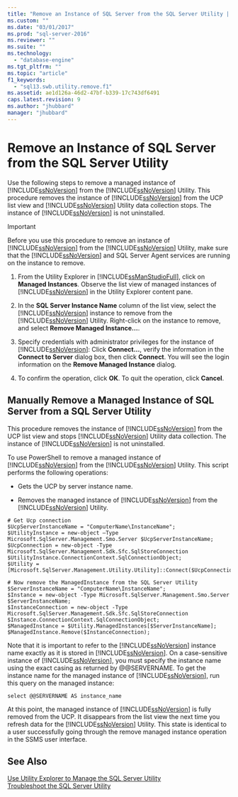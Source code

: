```yaml
---
title: "Remove an Instance of SQL Server from the SQL Server Utility | Microsoft Docs"
ms.custom: ""
ms.date: "03/01/2017"
ms.prod: "sql-server-2016"
ms.reviewer: ""
ms.suite: ""
ms.technology: 
  - "database-engine"
ms.tgt_pltfrm: ""
ms.topic: "article"
f1_keywords: 
  - "sql13.swb.utility.remove.f1"
ms.assetid: ae1d126a-46d2-47bf-b339-17c743df6491
caps.latest.revision: 9
ms.author: "jhubbard"
manager: "jhubbard"
---
```

# Remove an Instance of SQL Server from the SQL Server Utility
  Use the following steps to remove a managed instance of [!INCLUDE[ssNoVersion](../../advanced-analytics/r-services/includes/ssnoversion-md.md)] from the [!INCLUDE[ssNoVersion](../../advanced-analytics/r-services/includes/ssnoversion-md.md)] Utility. This procedure removes the instance of [!INCLUDE[ssNoVersion](../../advanced-analytics/r-services/includes/ssnoversion-md.md)] from the UCP list view and [!INCLUDE[ssNoVersion](../../advanced-analytics/r-services/includes/ssnoversion-md.md)] Utility data collection stops. The instance of [!INCLUDE[ssNoVersion](../../advanced-analytics/r-services/includes/ssnoversion-md.md)] is not uninstalled.  
  
> [!IMPORTANT]  
>  Before you use this procedure to remove an instance of [!INCLUDE[ssNoVersion](../../advanced-analytics/r-services/includes/ssnoversion-md.md)] from the [!INCLUDE[ssNoVersion](../../advanced-analytics/r-services/includes/ssnoversion-md.md)] Utility, make sure that the [!INCLUDE[ssNoVersion](../../advanced-analytics/r-services/includes/ssnoversion-md.md)] and SQL Server Agent services are running on the instance to remove.  
  
1.  From the Utility Explorer in [!INCLUDE[ssManStudioFull](../../advanced-analytics/r-services/includes/ssmanstudiofull-md.md)], click on **Managed Instances**. Observe the list view of managed instances of [!INCLUDE[ssNoVersion](../../advanced-analytics/r-services/includes/ssnoversion-md.md)] in the Utility Explorer content pane.  
  
2.  In the **SQL Server Instance Name** column of the list view, select the [!INCLUDE[ssNoVersion](../../advanced-analytics/r-services/includes/ssnoversion-md.md)] instance to remove from the [!INCLUDE[ssNoVersion](../../advanced-analytics/r-services/includes/ssnoversion-md.md)] Utility. Right-click on the instance to remove, and select **Remove Managed Instance…**.  
  
3.  Specify credentials with administrator privileges for the instance of [!INCLUDE[ssNoVersion](../../advanced-analytics/r-services/includes/ssnoversion-md.md)]: Click **Connect…**, verify the information in the **Connect to Server** dialog box, then click **Connect**. You will see the login information on the **Remove Managed Instance** dialog.  
  
4.  To confirm the operation, click **OK**. To quit the operation, click **Cancel**.  
  
## Manually Remove a Managed Instance of SQL Server from a SQL Server Utility  
 This procedure removes the instance of [!INCLUDE[ssNoVersion](../../advanced-analytics/r-services/includes/ssnoversion-md.md)] from the UCP list view and stops [!INCLUDE[ssNoVersion](../../advanced-analytics/r-services/includes/ssnoversion-md.md)] Utility data collection. The instance of [!INCLUDE[ssNoVersion](../../advanced-analytics/r-services/includes/ssnoversion-md.md)] is not uninstalled.  
  
 To use PowerShell to remove a managed instance of [!INCLUDE[ssNoVersion](../../advanced-analytics/r-services/includes/ssnoversion-md.md)] from the [!INCLUDE[ssNoVersion](../../advanced-analytics/r-services/includes/ssnoversion-md.md)] Utility. This script performs the following operations:  
  
-   Gets the UCP by server instance name.  
  
-   Removes the managed instance of [!INCLUDE[ssNoVersion](../../advanced-analytics/r-services/includes/ssnoversion-md.md)] from the [!INCLUDE[ssNoVersion](../../advanced-analytics/r-services/includes/ssnoversion-md.md)] Utility.  
  
```  
# Get Ucp connection  
$UcpServerInstanceName = "ComputerName\InstanceName";  
$UtilityInstance = new-object –Type Microsoft.SqlServer.Management.Smo.Server $UcpServerInstanceName;  
$UcpConnection = new-object -Type Microsoft.SqlServer.Management.Sdk.Sfc.SqlStoreConnection $UtilityInstance.ConnectionContext.SqlConnectionObject;  
$Utility = [Microsoft.SqlServer.Management.Utility.Utility]::Connect($UcpConnection);  
  
# Now remove the ManagedInstance from the SQL Server Utility  
$ServerInstanceName = "ComputerName\InstanceName";  
$Instance = new-object -Type Microsoft.SqlServer.Management.Smo.Server $ServerInstanceName;  
$InstanceConnection = new-object -Type Microsoft.SqlServer.Management.Sdk.Sfc.SqlStoreConnection $Instance.ConnectionContext.SqlConnectionObject;  
$ManagedInstance = $Utility.ManagedInstances[$ServerInstanceName];  
$ManagedInstance.Remove($InstanceConnection);  
```  
  
 Note that it is important to refer to the [!INCLUDE[ssNoVersion](../../advanced-analytics/r-services/includes/ssnoversion-md.md)] instance name exactly as it is stored in [!INCLUDE[ssNoVersion](../../advanced-analytics/r-services/includes/ssnoversion-md.md)]. On a case-sensitive instance of [!INCLUDE[ssNoVersion](../../advanced-analytics/r-services/includes/ssnoversion-md.md)], you must specify the instance name using the exact casing as returned by @@SERVERNAME. To get the instance name for the managed instance of [!INCLUDE[ssNoVersion](../../advanced-analytics/r-services/includes/ssnoversion-md.md)], run this query on the managed instance:  
  
```  
select @@SERVERNAME AS instance_name  
```  
  
 At this point, the managed instance of [!INCLUDE[ssNoVersion](../../advanced-analytics/r-services/includes/ssnoversion-md.md)] is fully removed from the UCP. It disappears from the list view the next time you refresh data for the [!INCLUDE[ssNoVersion](../../advanced-analytics/r-services/includes/ssnoversion-md.md)] Utility. This state is identical to a user successfully going through the remove managed instance operation in the SSMS user interface.  
  
## See Also  
 [Use Utility Explorer to Manage the SQL Server Utility](../../relational-databases/manage/use-utility-explorer-to-manage-the-sql-server-utility.md)   
 [Troubleshoot the SQL Server Utility](../Topic/Troubleshoot%20the%20SQL%20Server%20Utility.md)  
  
  
